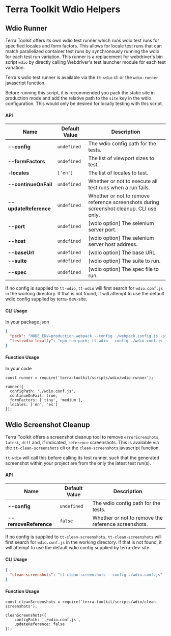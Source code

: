 # Terra Toolkit Wdio Helpers

## Wdio Runner
Terra Toolkit offers its own wdio test runner which runs wdio test runs for specified locales and form factors. This allows for locale test runs that can match parallelized container test runs by synchronously running the wdio for each test run variation. This runner is a replacement for webdriver's bin script `wdio` by directly calling Webdriver's test launcher module for each test variation.

Terra's wdio test runner is available via the `tt-wdio` cli or the `wdio-runner` javascript function.

Before running this script, it is recommended you pack the static site in production mode and add the relative path to the `site` key in the wdio configuration. This would only be desired for locally testing with this script.

#### API
| Name  | Default Value | Description |
| ------------- | ------------- | ------------- |
| **--config**  | `undefined` | The wdio config path for the tests.  |
| **--formFactors**  | `undefined` | The list of viewport sizes to test. |
| **-locales** | `['en']` | The list of locales to test. |
| **--continueOnFail** | `undefined` | Whether or not to execute all test runs when a run fails. |
| **--updateReference** | `undefined` | Whether or not to remove reference screenshots during screenshot cleanup. CLI use only. |
| **--port**  | `undefined` | [wdio option] The selenium server port. |
| **--host** | `undefined` | [wdio option] The selenium server host address. |
| **--baseUrl** | `undefined` | [wdio option] The base URL. |
| **--suite** | `undefined  ` | [wdio option] The suite to run. |
| **--spec** | `undefined` | [wdio option] The spec file to run. |

If no config is supplied to `tt-wdio`, `tt-wdio` will first search for `wdio.conf.js` in the working directory. If that is not found, it will attempt to use the default wdio config supplied by terra-dev-site.

#### CLI Usage
In your package.json
```JSON
{
  "pack": "NODE_ENV=production webpack --config ./webpack.config.js -p",
  "test:wdio-locally": "npm run pack; tt-wdio --config ./wdio.conf.js --locales ['en','es']; rm -rf ./build"
}
```

#### Function Usage
In your code
```
const runner = require('terra-toolkit/scripts/wdio/wdio-runner');

runner({
  configPath: './wdio.conf.js',
  continueOnFail: true,
  formFactors: ['tiny', 'medium'],
  locales: ['en', 'es']
});
```

## Wdio Screenshot Cleanup
Terra Toolkit offers a screenshot cleanup tool to remove `errorScrenshots`, `latest`, `diff` and, if indicated, `reference` screenshots. This is available via the `tt-clean-screenshots` cli or the `clean-screenshots` javascript function.

`tt-wdio` will call this before calling its test runner, such that the generated screenshot within your project are from the only the latest test run(s).

#### API
| Name  | Default Value | Description |
| ------------- | ------------- | ------------- |
| **--config**  | `undefined` | The wdio config path for the tests.  |
| **--removeReference**  | `false` | Whether or not to remove the reference screenshots. |

If no config is supplied to `tt-clean-screenshots`, `tt-clean-screenshots` will first search for `wdio.conf.js` in the working directory. If that is not found, it will attempt to use the default wdio config supplied by terra-dev-site.

#### CLI Usage
```JSON
{
  "clean-screenshots": "tt-clean-screenshots --config ./wdio.conf.js"
}
```

#### Function Usage
```
const cleanScreenshots = require('terra-toolkit/scripts/wdio/clean-screenshots');

cleanScreenshots({
    configPath: './wdio.conf.js',
    updateReference: false
});
```
